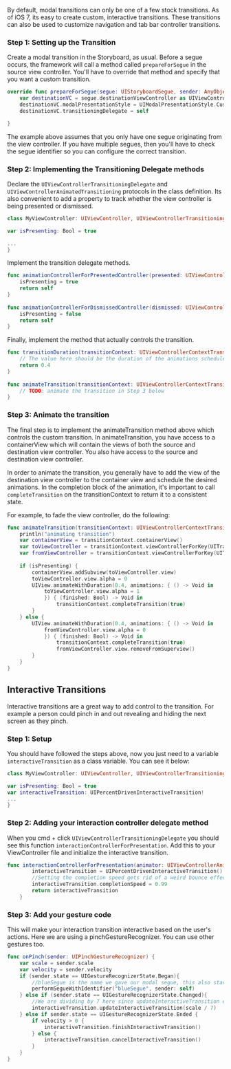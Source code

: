 By default, modal transitions can only be one of a few stock transitions. As of iOS 7, its easy to create custom, interactive transitions. These transitions can also be used to customize navigation and tab bar controller transitions.

### Step 1: Setting up the Transition

Create a modal transition in the Storyboard, as usual. Before a segue occurs, the framework will call a method called `prepareForSegue` in the source view controller. You'll have to override that method and specify that you want a custom transition.

```swift
override func prepareForSegue(segue: UIStoryboardSegue, sender: AnyObject!) {
    var destinationVC = segue.destinationViewController as UIViewController
    destinationVC.modalPresentationStyle = UIModalPresentationStyle.Custom
    destinationVC.transitioningDelegate = self

}

```

The example above assumes that you only have one segue originating from the view controller. If you have multiple segues, then you'll have to check the segue identifier so you can configure the correct transition.

### Step 2: Implementing the Transitioning Delegate methods

Declare the `UIViewControllerTransitioningDelegate` and `UIViewControllerAnimatedTransitioning` protocols in the class definition. Its also convenient to add a property to track whether the view controller is being presented or dismissed.

```swift
class MyViewController: UIViewController, UIViewControllerTransitioningDelegate, UIViewControllerAnimatedTransitioning {

var isPresenting: Bool = true

...
}

```

Implement the transition delegate methods.

```swift
func animationControllerForPresentedController(presented: UIViewController!, presentingController presenting: UIViewController!, sourceController source: UIViewController!) -> UIViewControllerAnimatedTransitioning! {
    isPresenting = true
    return self
}
    
func animationControllerForDismissedController(dismissed: UIViewController!) -> UIViewControllerAnimatedTransitioning! {
    isPresenting = false
    return self
}       

```

Finally, implement the method that actually controls the transition.

```swift
func transitionDuration(transitionContext: UIViewControllerContextTransitioning) -> NSTimeInterval {
    // The value here should be the duration of the animations scheduled in the animationTransition method
    return 0.4
}
    
func animateTransition(transitionContext: UIViewControllerContextTransitioning) {
	// TODO: animate the transition in Step 3 below
} 

```

### Step 3: Animate the transition

The final step is to implement the animateTransition method above which controls the custom transition. In animateTransition, you have access to a containerView which will contain the views of both the source and destination view controller. You also have access to the source and destination view controller.

In order to animate the transition, you generally have to add the view of the destination view controller to the container view and schedule the desired animations. In the completion block of the animation, it's important to call `completeTransition` on the transitionContext to return it to a consistent state.

For example, to fade the view controller, do the following:

```swift
func animateTransition(transitionContext: UIViewControllerContextTransitioning) {
    println("animating transition")
    var containerView = transitionContext.containerView()
    var toViewController = transitionContext.viewControllerForKey(UITransitionContextToViewControllerKey)!
    var fromViewController = transitionContext.viewControllerForKey(UITransitionContextFromViewControllerKey)!
    
    if (isPresenting) {
        containerView.addSubview(toViewController.view)
        toViewController.view.alpha = 0
        UIView.animateWithDuration(0.4, animations: { () -> Void in
            toViewController.view.alpha = 1
            }) { (finished: Bool) -> Void in
                transitionContext.completeTransition(true)
        }
    } else {
        UIView.animateWithDuration(0.4, animations: { () -> Void in
            fromViewController.view.alpha = 0
            }) { (finished: Bool) -> Void in
                transitionContext.completeTransition(true)
                fromViewController.view.removeFromSuperview()
        }
    }
}


```

## Interactive Transitions

Interactive transitions are a great way to add control to the transition. For example a person could pinch in and out revealing and hiding the next screen as they pinch.

### Step 1: Setup

You should have followed the steps above, now you just need to a variable `interactiveTransition` as a class variable. You can see it below:

```swift
class MyViewController: UIViewController, UIViewControllerTransitioningDelegate, UIViewControllerAnimatedTransitioning {

var isPresenting: Bool = true
var interactiveTransition: UIPercentDrivenInteractiveTransition!
...
}

```

### Step 2: Adding your interaction controller delegate method

When you cmd + click `UIViewControllerTransitioningDelegate` you should see this function `interactionControllerForPresentation`. Add this to your ViewController file and initialize the interactive transition.

```swift
func interactionControllerForPresentation(animator: UIViewControllerAnimatedTransitioning) -> UIViewControllerInteractiveTransitioning? {
        interactiveTransition = UIPercentDrivenInteractiveTransition()
        //Setting the completion speed gets rid of a weird bounce effect bug when transitions complete
        interactiveTransition.completionSpeed = 0.99
        return interactiveTransition
    }

```

### Step 3: Add your gesture code

This will make your interaction transition interactive based on the user's actions. Here we are using a pinchGestureRecognizer. You can use other gestures too.

````swift
func onPinch(sender: UIPinchGestureRecognizer) {
    var scale = sender.scale
    var velocity = sender.velocity
    if (sender.state == UIGestureRecognizerState.Began){
        //blueSegue is the name we gave our modal segue, this also starts our interactive transition
        performSegueWithIdentifier("blueSegue", sender: self)
    } else if (sender.state == UIGestureRecognizerState.Changed){
        //We are dividing by 7 here since updateInteractiveTransition expects a number between 0 and 1
        interactiveTransition.updateInteractiveTransition(scale / 7)
    } else if sender.state == UIGestureRecognizerState.Ended {
        if velocity > 0 {
            interactiveTransition.finishInteractiveTransition()
        } else {
            interactiveTransition.cancelInteractiveTransition()
        }
    }
}
````
